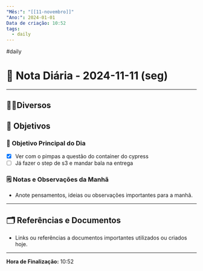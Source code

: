 ```yaml
---
"Mês:": "[[11-novembro]]"
"Ano:": 2024-01-01
Data de criação: 10:52
tags:
  - daily
---
```

#daily
# 📅 Nota Diária - 2024-11-11 (seg)
---
## 🤝🏻Diversos

## 🌄 Objetivos
### 🎯 Objetivo Principal do Dia
- [x] Ver com o pimpas a questão do container do cypress
- [ ] Já fazer o step de s3 e mandar bala na entrega 
### 🗒️ Notas e Observações da Manhã
- Anote pensamentos, ideias ou observações importantes para a manhã.
---
## 🗂️ Referências e Documentos
- Links ou referências a documentos importantes utilizados ou criados hoje.

---

**Hora de Finalização:** 10:52
